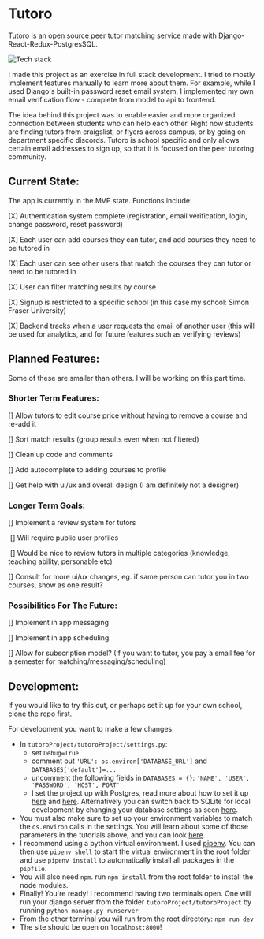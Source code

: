 # Tutoro

Tutoro is an open source peer tutor matching service made with Django-React-Redux-PostgresSQL.

![Tech stack](https://i.imgur.com/Fg7tWTy.png)

I made this project as an exercise in full stack development. I tried to mostly implement features manually to learn more about them. For example, while I used Django's built-in password reset email system, I implemented my own email verification flow - complete from model to api to frontend.

The idea behind this project was to enable easier and more organized connection between students who can help each other. Right now students are finding tutors from craigslist, or flyers across campus, or by going on department specific discords. Tutoro is school specific and only allows certain email addresses to sign up, so that it is focused on the peer tutoring community.

## Current State:

The app is currently in the MVP state. Functions include:

[X] Authentication system complete (registration, email verification, login, change password, reset password)

[X] Each user can add courses they can tutor, and add courses they need to be tutored in

[X] Each user can see other users that match the courses they can tutor or need to be tutored in

[X] User can filter matching results by course

[X] Signup is restricted to a specific school (in this case my school: Simon Fraser University)

[X] Backend tracks when a user requests the email of another user (this will be used for analytics, and for future features such as verifying reviews)



## Planned Features:

Some of these are smaller than others. I will be working on this part time.

### Shorter Term Features:

[] Allow tutors to edit course price without having to remove a course and re-add it

[] Sort match results (group results even when not filtered)

[] Clean up code and comments

[] Add autocomplete to adding courses to profile

[] Get help with ui/ux and overall design (I am definitely not a designer)



### Longer Term Goals:

[] Implement a review system for tutors

​	[] Will require public user profiles

​	[] Would be nice to review tutors in multiple categories (knowledge, teaching ability, personable etc)

[] Consult for more ui/ux changes, eg. if same person can tutor you in two courses, show as one result?



### Possibilities For The Future:

[] Implement in app messaging

[] Implement in app scheduling

[] Allow for subscription model? (If you want to tutor, you pay a small fee for a semester for matching/messaging/scheduling)	



## Development:

If you would like to try this out, or perhaps set it up for your own school, clone the repo first.

For development you want to make a few changes:

- In `tutoroProject/tutoroProject/settings.py`:
  - set `Debug=True`
  - comment out `'URL': os.environ['DATABASE_URL']` and `DATABASES['default']=...`
  - uncomment the following fields in `DATABASES = {}`: `'NAME', 'USER', 'PASSWORD', 'HOST', PORT'`
  - I set the project up with Postgres, read more about how to set it up [here]( https://www.digitalocean.com/community/tutorials/how-to-use-postgresql-with-your-django-application-on-ubuntu-14-04 ) and [here]( https://medium.com/agatha-codes/painless-postgresql-django-d4f03364989 ). Alternatively you can switch back to SQLite for local development by changing your database settings as seen [here]( https://riptutorial.com/django/example/17420/sqlite ).
- You must also make sure to set up your environment variables to match the `os.environ` calls in the settings. You will learn about some of those parameters in the tutorials above, and you can look [here]( https://hackernoon.com/how-to-use-environment-variables-keep-your-secret-keys-safe-secure-8b1a7877d69c).
- I recommend using a python virtual environment. I used [pipenv]( https://github.com/pypa/pipenv ). You can then use `pipenv shell` to start the virtual environment in the root folder and use `pipenv install` to automatically install all packages in the `pipfile`. 
- You will also need `npm`. run `npm install` from the root folder to install the node modules.
- Finally! You're ready! I recommend having two terminals open. One will run your django server from the folder `tutoroProject/tutoroProject` by running `python manage.py runserver`
- From the other terminal you will run from the root directory: `npm run dev`
- The site should be open on `localhost:8000`!